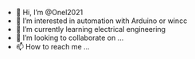 - 👋 Hi, I’m @Onel2021
- 👀 I’m interested in automation with Arduino or wincc
- 🌱 I’m currently learning electrical engineering
- 💞️ I’m looking to collaborate on ...
- 📫 How to reach me ...

<!---
Onel2021/Onel2021 is a ✨ special ✨ repository because its `README.md` (this file) appears on your GitHub profile.
You can click the Preview link to take a look at your changes.
--->
